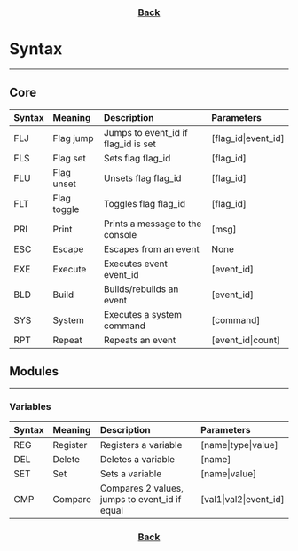 <h3 align="center"><a href="index.html">Back</a></h3>

# Syntax
-----
## Core

| Syntax | Meaning     | Description                         | Parameters          |
|:-------|:------------|:------------------------------------|:--------------------|
| FLJ    | Flag jump   | Jumps to event_id if flag_id is set | [flag_id\|event_id] |
| FLS    | Flag set    | Sets flag flag_id                   | [flag_id]           |
| FLU    | Flag unset  | Unsets flag flag_id                 | [flag_id]           |
| FLT    | Flag toggle | Toggles flag flag_id                | [flag_id]           |
| PRI    | Print       | Prints a message to the console     | [msg]               |
| ESC    | Escape      | Escapes from an event               | None                |
| EXE    | Execute     | Executes event event_id             | [event_id]          |
| BLD    | Build       | Builds/rebuilds an event            | [event_id]          |
| SYS    | System      | Executes a system command           | [command]           |
| RPT    | Repeat      | Repeats an event                    | [event_id\|count]   |

## Modules
-----
### Variables

| Syntax | Meaning  | Description                                   | Parameters             |
|:-------|:---------|:----------------------------------------------|:-----------------------|
| REG    | Register | Registers a variable                          | [name\|type\|value]    |
| DEL    | Delete   | Deletes a variable                            | [name]                 |
| SET    | Set      | Sets a variable                               | [name\|value]          |
| CMP    | Compare  | Compares 2 values, jumps to event_id if equal | [val1\|val2\|event_id] |

<h3 align="center"><a href="index.html">Back</a></h3>
